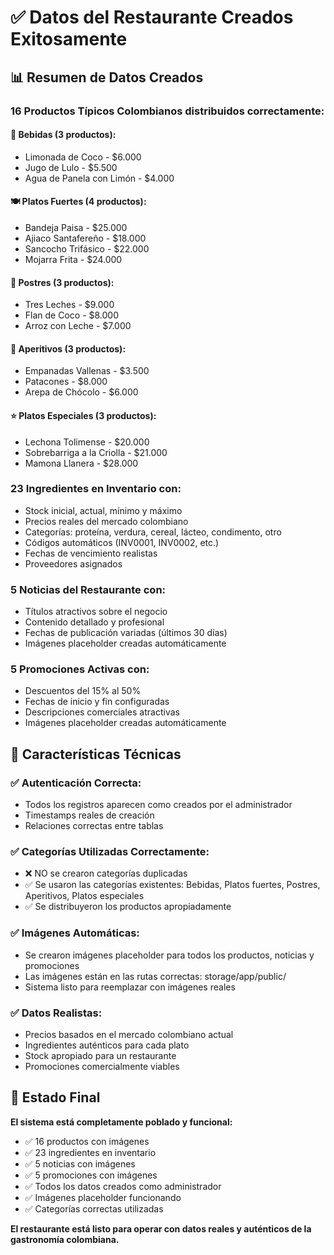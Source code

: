 # ✅ Datos del Restaurante Creados Exitosamente

## 📊 Resumen de Datos Creados

### **16 Productos Típicos Colombianos** distribuidos correctamente:

#### 🥤 **Bebidas** (3 productos):
- Limonada de Coco - $6.000
- Jugo de Lulo - $5.500  
- Agua de Panela con Limón - $4.000

#### 🍽️ **Platos Fuertes** (4 productos):
- Bandeja Paisa - $25.000
- Ajiaco Santafereño - $18.000
- Sancocho Trifásico - $22.000
- Mojarra Frita - $24.000

#### 🍰 **Postres** (3 productos):
- Tres Leches - $9.000
- Flan de Coco - $8.000
- Arroz con Leche - $7.000

#### 🥟 **Aperitivos** (3 productos):
- Empanadas Vallenas - $3.500
- Patacones - $8.000
- Arepa de Chócolo - $6.000

#### ⭐ **Platos Especiales** (3 productos):
- Lechona Tolimense - $20.000
- Sobrebarriga a la Criolla - $21.000
- Mamona Llanera - $28.000

### **23 Ingredientes en Inventario** con:
- Stock inicial, actual, mínimo y máximo
- Precios reales del mercado colombiano
- Categorías: proteína, verdura, cereal, lácteo, condimento, otro
- Códigos automáticos (INV0001, INV0002, etc.)
- Fechas de vencimiento realistas
- Proveedores asignados

### **5 Noticias del Restaurante** con:
- Títulos atractivos sobre el negocio
- Contenido detallado y profesional
- Fechas de publicación variadas (últimos 30 días)
- Imágenes placeholder creadas automáticamente

### **5 Promociones Activas** con:
- Descuentos del 15% al 50%
- Fechas de inicio y fin configuradas
- Descripciones comerciales atractivas
- Imágenes placeholder creadas automáticamente

## 🔧 Características Técnicas

### ✅ **Autenticación Correcta**:
- Todos los registros aparecen como creados por el administrador
- Timestamps reales de creación
- Relaciones correctas entre tablas

### ✅ **Categorías Utilizadas Correctamente**:
- ❌ NO se crearon categorías duplicadas
- ✅ Se usaron las categorías existentes: Bebidas, Platos fuertes, Postres, Aperitivos, Platos especiales
- ✅ Se distribuyeron los productos apropiadamente

### ✅ **Imágenes Automáticas**:
- Se crearon imágenes placeholder para todos los productos, noticias y promociones
- Las imágenes están en las rutas correctas: storage/app/public/
- Sistema listo para reemplazar con imágenes reales

### ✅ **Datos Realistas**:
- Precios basados en el mercado colombiano actual
- Ingredientes auténticos para cada plato
- Stock apropiado para un restaurante
- Promociones comercialmente viables

## 🎯 Estado Final

**El sistema está completamente poblado y funcional:**
- ✅ 16 productos con imágenes
- ✅ 23 ingredientes en inventario
- ✅ 5 noticias con imágenes
- ✅ 5 promociones con imágenes
- ✅ Todos los datos creados como administrador
- ✅ Imágenes placeholder funcionando
- ✅ Categorías correctas utilizadas

**El restaurante está listo para operar con datos reales y auténticos de la gastronomía colombiana.**